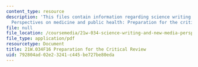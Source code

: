 ```yaml
---
content_type: resource
description: 'This files contain information regarding science writing and new media:
  Perspectives on medicine and public health: Preparation for the critical review.'
file: null
file_location: /coursemedia/21w-034-science-writing-and-new-media-perspectives-on-medicine-and-public-health-fall-2016/792804ad02e23241c445be727be80eda_MIT21W_034F16_PreCritRev.pdf
file_type: application/pdf
resourcetype: Document
title: 21W.034F16 Preparation for the Critical Review
uid: 792804ad-02e2-3241-c445-be727be80eda
---
```

